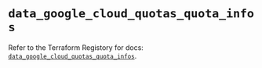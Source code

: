 # `data_google_cloud_quotas_quota_infos`

Refer to the Terraform Registory for docs: [`data_google_cloud_quotas_quota_infos`](https://registry.terraform.io/providers/hashicorp/google-beta/5.29.0/docs/data-sources/google_cloud_quotas_quota_infos).
